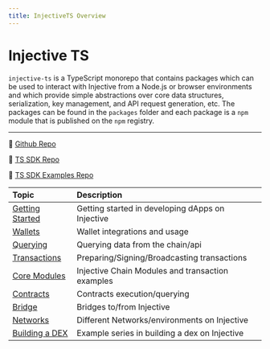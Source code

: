 ```yaml
---
title: InjectiveTS Overview
---
```


# Injective TS

`injective-ts` is a TypeScript monorepo that contains packages which can be used to interact with Injective from a Node.js or browser environments and which provide simple abstractions over core data structures, serialization, key management, and API request generation, etc. The packages can be found in the `packages` folder and each package is a `npm` module that is published on the `npm` registry.
 
---

:wrench: [Github Repo](https://github.com/InjectiveLabs/injective-ts)

:wrench: [TS SDK Repo](https://github.com/InjectiveLabs/injective-ts/tree/master/packages/sdk-ts)

:wrench: [TS SDK Examples Repo](https://github.com/InjectiveLabs/injective-sdk-ts-example)

| Topic      | Description | 
| :---        |    :----   |          
| [Getting Started](https://github.com/InjectiveLabs/injective-ts/wiki/00GettingStarted)     | Getting started in developing dApps on Injective  | 
| [Wallets](https://github.com/InjectiveLabs/injective-ts/wiki/01Wallet)   | Wallet integrations and usage       | 
| [Querying](https://github.com/InjectiveLabs/injective-ts/wiki/02Querying)   | Querying data from the chain/api    | 
| [Transactions](https://github.com/InjectiveLabs/injective-ts/wiki/03Transactions)   | Preparing/Signing/Broadcasting transactions       | 
| [Core Modules](https://github.com/InjectiveLabs/injective-ts/wiki/07CoreModules)   | Injective Chain Modules and transaction examples   | 
| [Contracts](https://github.com/InjectiveLabs/injective-ts/wiki/04Contracts)   | Contracts execution/querying      | 
| [Bridge](https://github.com/InjectiveLabs/injective-ts/wiki/05Bridge)   | Bridges to/from Injective       | 
| [Networks](https://github.com/InjectiveLabs/injective-ts/wiki/06Networks)   | Different Networks/environments on Injective       | 
| [Building a DEX](https://github.com/InjectiveLabs/injective-ts/wiki/08BuildingADex)   | Example series in building a dex on Injective     | 